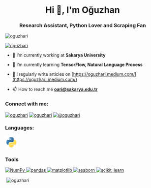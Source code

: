 <h1 align="center">Hi 👋, I'm Oğuzhan</h1>
<h3 align="center">Research Assistant, Python Lover and Scraping Fan</h3>

<p align="left"> <img src="https://komarev.com/ghpvc/?username=oguzhari&label=Profile%20views&color=0e75b6&style=flat" alt="oguzhari" /> </p>

<p align="left"> <a href="https://github.com/ryo-ma/github-profile-trophy"><img src="https://github-profile-trophy.vercel.app/?username=oguzhari" alt="oguzhari" /></a> </p>

- 🔭 I’m currently working at **Sakarya University**

- 🌱 I’m currently learning **TensorFlow, Natural Language Process**

- 📝 I regularly write articles on [https://oguzhari.medium.com/](https://oguzhari.medium.com/)

- 📫 How to reach me **oari@sakarya.edu.tr**

<h3 align="left">Connect with me:</h3>
<p align="left">
<a href="https://twitter.com/oguzhari" target="blank"><img align="center" src="https://raw.githubusercontent.com/rahuldkjain/github-profile-readme-generator/master/src/images/icons/Social/twitter.svg" alt="oguzhari" height="30" width="40" /></a>
<a href="https://instagram.com/oguzhari" target="blank"><img align="center" src="https://raw.githubusercontent.com/rahuldkjain/github-profile-readme-generator/master/src/images/icons/Social/instagram.svg" alt="oguzhari" height="30" width="40" /></a>
<a href="https://medium.com/@oguzhari" target="blank"><img align="center" src="https://raw.githubusercontent.com/rahuldkjain/github-profile-readme-generator/master/src/images/icons/Social/medium.svg" alt="@oguzhari" height="30" width="40" /></a>
</p>

<h3 align="left">Languages:</h3>
<p align="left">
    <a href="https://www.python.org" target="_blank"> <img src="https://raw.githubusercontent.com/devicons/devicon/master/icons/python/python-original.svg" alt="python" width="40" height="40"/> </a>

    
<h3 align="left">Tools</h3>
<p align="left">
	<a href="https://numpy.org/" target="_blank"> <img src="https://user-images.githubusercontent.com/50221806/86498201-a8bd8680-bd39-11ea-9d08-66b610a8dc01.png" alt="NumPy" width="40" height="40"/> </a>
	<a href="https://pandas.pydata.org/" target="_blank"> <img src="https://pandas.pydata.org/static/img/pandas_secondary_white.svg" alt="pandas" width="40" height="40"/> </a>
	<a href="https://matplotlib.org/" target="_blank"> <img src="https://matplotlib.org/stable/_images/sphx_glr_logos2_001.png" alt="matplotlib" width="30" height="30"/> </a>
	<a href="https://seaborn.pydata.org/" target="_blank"> <img src="https://seaborn.pydata.org/_images/logo-mark-lightbg.svg" alt="seaborn" width="35" height="30"/> </a>
	<a href="https://scikit-learn.org/" target="_blank"> <img src="https://upload.wikimedia.org/wikipedia/commons/0/05/Scikit_learn_logo_small.svg" alt="scikit_learn" width="40" height="40"/> </a>
</p>

<p>&nbsp;<img align="center" src="https://github-readme-stats.vercel.app/api?username=oguzhari&show_icons=true&locale=en" alt="oguzhari" /></p>

